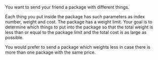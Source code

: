You	want	to	send	your	friend	a	package	with	different	things.	

Each	thing	you	put	inside	the	package	has	such	parameters	as	index	number,	weight	and	cost.	The	
package	has	a	weight	limit.	Your	goal	is	to	determine	which	things	to	put	into	the	package	so	that	the	
total	weight	is	less	than	or	equal	to	the	package	limit	and	the	total	cost	is	as	large	as	possible.	

You	would	prefer	to	send	a	package	which	weights	less	in	case	there	is	more	than	one	package	with	the	
same	price.